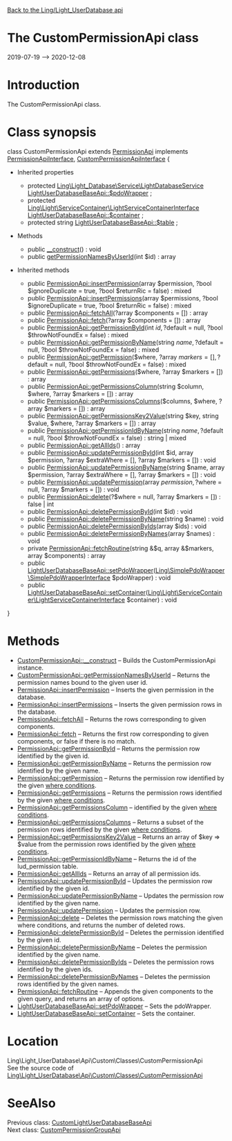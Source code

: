 [Back to the Ling/Light_UserDatabase api](https://github.com/lingtalfi/Light_UserDatabase/blob/master/doc/api/Ling/Light_UserDatabase.md)



The CustomPermissionApi class
================
2019-07-19 --> 2020-12-08






Introduction
============

The CustomPermissionApi class.



Class synopsis
==============


class <span class="pl-k">CustomPermissionApi</span> extends [PermissionApi](https://github.com/lingtalfi/Light_UserDatabase/blob/master/doc/api/Ling/Light_UserDatabase/Api/Generated/Classes/PermissionApi.md) implements [PermissionApiInterface](https://github.com/lingtalfi/Light_UserDatabase/blob/master/doc/api/Ling/Light_UserDatabase/Api/Generated/Interfaces/PermissionApiInterface.md), [CustomPermissionApiInterface](https://github.com/lingtalfi/Light_UserDatabase/blob/master/doc/api/Ling/Light_UserDatabase/Api/Custom/Interfaces/CustomPermissionApiInterface.md) {

- Inherited properties
    - protected [Ling\Light_Database\Service\LightDatabaseService](https://github.com/lingtalfi/Light_Database/blob/master/doc/api/Ling/Light_Database/Service/LightDatabaseService.md) [LightUserDatabaseBaseApi::$pdoWrapper](#property-pdoWrapper) ;
    - protected [Ling\Light\ServiceContainer\LightServiceContainerInterface](https://github.com/lingtalfi/Light/blob/master/doc/api/Ling/Light/ServiceContainer/LightServiceContainerInterface.md) [LightUserDatabaseBaseApi::$container](#property-container) ;
    - protected string [LightUserDatabaseBaseApi::$table](#property-table) ;

- Methods
    - public [__construct](https://github.com/lingtalfi/Light_UserDatabase/blob/master/doc/api/Ling/Light_UserDatabase/Api/Custom/Classes/CustomPermissionApi/__construct.md)() : void
    - public [getPermissionNamesByUserId](https://github.com/lingtalfi/Light_UserDatabase/blob/master/doc/api/Ling/Light_UserDatabase/Api/Custom/Classes/CustomPermissionApi/getPermissionNamesByUserId.md)(int $id) : array

- Inherited methods
    - public [PermissionApi::insertPermission](https://github.com/lingtalfi/Light_UserDatabase/blob/master/doc/api/Ling/Light_UserDatabase/Api/Generated/Classes/PermissionApi/insertPermission.md)(array $permission, ?bool $ignoreDuplicate = true, ?bool $returnRic = false) : mixed
    - public [PermissionApi::insertPermissions](https://github.com/lingtalfi/Light_UserDatabase/blob/master/doc/api/Ling/Light_UserDatabase/Api/Generated/Classes/PermissionApi/insertPermissions.md)(array $permissions, ?bool $ignoreDuplicate = true, ?bool $returnRic = false) : mixed
    - public [PermissionApi::fetchAll](https://github.com/lingtalfi/Light_UserDatabase/blob/master/doc/api/Ling/Light_UserDatabase/Api/Generated/Classes/PermissionApi/fetchAll.md)(?array $components = []) : array
    - public [PermissionApi::fetch](https://github.com/lingtalfi/Light_UserDatabase/blob/master/doc/api/Ling/Light_UserDatabase/Api/Generated/Classes/PermissionApi/fetch.md)(?array $components = []) : array
    - public [PermissionApi::getPermissionById](https://github.com/lingtalfi/Light_UserDatabase/blob/master/doc/api/Ling/Light_UserDatabase/Api/Generated/Classes/PermissionApi/getPermissionById.md)(int $id, ?$default = null, ?bool $throwNotFoundEx = false) : mixed
    - public [PermissionApi::getPermissionByName](https://github.com/lingtalfi/Light_UserDatabase/blob/master/doc/api/Ling/Light_UserDatabase/Api/Generated/Classes/PermissionApi/getPermissionByName.md)(string $name, ?$default = null, ?bool $throwNotFoundEx = false) : mixed
    - public [PermissionApi::getPermission](https://github.com/lingtalfi/Light_UserDatabase/blob/master/doc/api/Ling/Light_UserDatabase/Api/Generated/Classes/PermissionApi/getPermission.md)($where, ?array $markers = [], ?$default = null, ?bool $throwNotFoundEx = false) : mixed
    - public [PermissionApi::getPermissions](https://github.com/lingtalfi/Light_UserDatabase/blob/master/doc/api/Ling/Light_UserDatabase/Api/Generated/Classes/PermissionApi/getPermissions.md)($where, ?array $markers = []) : array
    - public [PermissionApi::getPermissionsColumn](https://github.com/lingtalfi/Light_UserDatabase/blob/master/doc/api/Ling/Light_UserDatabase/Api/Generated/Classes/PermissionApi/getPermissionsColumn.md)(string $column, $where, ?array $markers = []) : array
    - public [PermissionApi::getPermissionsColumns](https://github.com/lingtalfi/Light_UserDatabase/blob/master/doc/api/Ling/Light_UserDatabase/Api/Generated/Classes/PermissionApi/getPermissionsColumns.md)($columns, $where, ?array $markers = []) : array
    - public [PermissionApi::getPermissionsKey2Value](https://github.com/lingtalfi/Light_UserDatabase/blob/master/doc/api/Ling/Light_UserDatabase/Api/Generated/Classes/PermissionApi/getPermissionsKey2Value.md)(string $key, string $value, $where, ?array $markers = []) : array
    - public [PermissionApi::getPermissionIdByName](https://github.com/lingtalfi/Light_UserDatabase/blob/master/doc/api/Ling/Light_UserDatabase/Api/Generated/Classes/PermissionApi/getPermissionIdByName.md)(string $name, ?$default = null, ?bool $throwNotFoundEx = false) : string | mixed
    - public [PermissionApi::getAllIds](https://github.com/lingtalfi/Light_UserDatabase/blob/master/doc/api/Ling/Light_UserDatabase/Api/Generated/Classes/PermissionApi/getAllIds.md)() : array
    - public [PermissionApi::updatePermissionById](https://github.com/lingtalfi/Light_UserDatabase/blob/master/doc/api/Ling/Light_UserDatabase/Api/Generated/Classes/PermissionApi/updatePermissionById.md)(int $id, array $permission, ?array $extraWhere = [], ?array $markers = []) : void
    - public [PermissionApi::updatePermissionByName](https://github.com/lingtalfi/Light_UserDatabase/blob/master/doc/api/Ling/Light_UserDatabase/Api/Generated/Classes/PermissionApi/updatePermissionByName.md)(string $name, array $permission, ?array $extraWhere = [], ?array $markers = []) : void
    - public [PermissionApi::updatePermission](https://github.com/lingtalfi/Light_UserDatabase/blob/master/doc/api/Ling/Light_UserDatabase/Api/Generated/Classes/PermissionApi/updatePermission.md)(array $permission, ?$where = null, ?array $markers = []) : void
    - public [PermissionApi::delete](https://github.com/lingtalfi/Light_UserDatabase/blob/master/doc/api/Ling/Light_UserDatabase/Api/Generated/Classes/PermissionApi/delete.md)(?$where = null, ?array $markers = []) : false | int
    - public [PermissionApi::deletePermissionById](https://github.com/lingtalfi/Light_UserDatabase/blob/master/doc/api/Ling/Light_UserDatabase/Api/Generated/Classes/PermissionApi/deletePermissionById.md)(int $id) : void
    - public [PermissionApi::deletePermissionByName](https://github.com/lingtalfi/Light_UserDatabase/blob/master/doc/api/Ling/Light_UserDatabase/Api/Generated/Classes/PermissionApi/deletePermissionByName.md)(string $name) : void
    - public [PermissionApi::deletePermissionByIds](https://github.com/lingtalfi/Light_UserDatabase/blob/master/doc/api/Ling/Light_UserDatabase/Api/Generated/Classes/PermissionApi/deletePermissionByIds.md)(array $ids) : void
    - public [PermissionApi::deletePermissionByNames](https://github.com/lingtalfi/Light_UserDatabase/blob/master/doc/api/Ling/Light_UserDatabase/Api/Generated/Classes/PermissionApi/deletePermissionByNames.md)(array $names) : void
    - private [PermissionApi::fetchRoutine](https://github.com/lingtalfi/Light_UserDatabase/blob/master/doc/api/Ling/Light_UserDatabase/Api/Generated/Classes/PermissionApi/fetchRoutine.md)(string &$q, array &$markers, array $components) : array
    - public [LightUserDatabaseBaseApi::setPdoWrapper](https://github.com/lingtalfi/Light_UserDatabase/blob/master/doc/api/Ling/Light_UserDatabase/Api/Generated/Classes/LightUserDatabaseBaseApi/setPdoWrapper.md)([Ling\SimplePdoWrapper\SimplePdoWrapperInterface](https://github.com/lingtalfi/SimplePdoWrapper/blob/master/doc/api/Ling/SimplePdoWrapper/SimplePdoWrapperInterface.md) $pdoWrapper) : void
    - public [LightUserDatabaseBaseApi::setContainer](https://github.com/lingtalfi/Light_UserDatabase/blob/master/doc/api/Ling/Light_UserDatabase/Api/Generated/Classes/LightUserDatabaseBaseApi/setContainer.md)([Ling\Light\ServiceContainer\LightServiceContainerInterface](https://github.com/lingtalfi/Light/blob/master/doc/api/Ling/Light/ServiceContainer/LightServiceContainerInterface.md) $container) : void

}






Methods
==============

- [CustomPermissionApi::__construct](https://github.com/lingtalfi/Light_UserDatabase/blob/master/doc/api/Ling/Light_UserDatabase/Api/Custom/Classes/CustomPermissionApi/__construct.md) &ndash; Builds the CustomPermissionApi instance.
- [CustomPermissionApi::getPermissionNamesByUserId](https://github.com/lingtalfi/Light_UserDatabase/blob/master/doc/api/Ling/Light_UserDatabase/Api/Custom/Classes/CustomPermissionApi/getPermissionNamesByUserId.md) &ndash; Returns the permission names bound to the given user id.
- [PermissionApi::insertPermission](https://github.com/lingtalfi/Light_UserDatabase/blob/master/doc/api/Ling/Light_UserDatabase/Api/Generated/Classes/PermissionApi/insertPermission.md) &ndash; Inserts the given permission in the database.
- [PermissionApi::insertPermissions](https://github.com/lingtalfi/Light_UserDatabase/blob/master/doc/api/Ling/Light_UserDatabase/Api/Generated/Classes/PermissionApi/insertPermissions.md) &ndash; Inserts the given permission rows in the database.
- [PermissionApi::fetchAll](https://github.com/lingtalfi/Light_UserDatabase/blob/master/doc/api/Ling/Light_UserDatabase/Api/Generated/Classes/PermissionApi/fetchAll.md) &ndash; Returns the rows corresponding to given components.
- [PermissionApi::fetch](https://github.com/lingtalfi/Light_UserDatabase/blob/master/doc/api/Ling/Light_UserDatabase/Api/Generated/Classes/PermissionApi/fetch.md) &ndash; Returns the first row corresponding to given components, or false if there is no match.
- [PermissionApi::getPermissionById](https://github.com/lingtalfi/Light_UserDatabase/blob/master/doc/api/Ling/Light_UserDatabase/Api/Generated/Classes/PermissionApi/getPermissionById.md) &ndash; Returns the permission row identified by the given id.
- [PermissionApi::getPermissionByName](https://github.com/lingtalfi/Light_UserDatabase/blob/master/doc/api/Ling/Light_UserDatabase/Api/Generated/Classes/PermissionApi/getPermissionByName.md) &ndash; Returns the permission row identified by the given name.
- [PermissionApi::getPermission](https://github.com/lingtalfi/Light_UserDatabase/blob/master/doc/api/Ling/Light_UserDatabase/Api/Generated/Classes/PermissionApi/getPermission.md) &ndash; Returns the permission row identified by the given [where conditions](https://github.com/lingtalfi/SimplePdoWrapper#the-where-conditions).
- [PermissionApi::getPermissions](https://github.com/lingtalfi/Light_UserDatabase/blob/master/doc/api/Ling/Light_UserDatabase/Api/Generated/Classes/PermissionApi/getPermissions.md) &ndash; Returns the permission rows identified by the given [where conditions](https://github.com/lingtalfi/SimplePdoWrapper#the-where-conditions).
- [PermissionApi::getPermissionsColumn](https://github.com/lingtalfi/Light_UserDatabase/blob/master/doc/api/Ling/Light_UserDatabase/Api/Generated/Classes/PermissionApi/getPermissionsColumn.md) &ndash; identified by the given [where conditions](https://github.com/lingtalfi/SimplePdoWrapper#the-where-conditions).
- [PermissionApi::getPermissionsColumns](https://github.com/lingtalfi/Light_UserDatabase/blob/master/doc/api/Ling/Light_UserDatabase/Api/Generated/Classes/PermissionApi/getPermissionsColumns.md) &ndash; Returns a subset of the permission rows identified by the given [where conditions](https://github.com/lingtalfi/SimplePdoWrapper#the-where-conditions).
- [PermissionApi::getPermissionsKey2Value](https://github.com/lingtalfi/Light_UserDatabase/blob/master/doc/api/Ling/Light_UserDatabase/Api/Generated/Classes/PermissionApi/getPermissionsKey2Value.md) &ndash; Returns an array of $key => $value from the permission rows identified by the given [where conditions](https://github.com/lingtalfi/SimplePdoWrapper#the-where-conditions).
- [PermissionApi::getPermissionIdByName](https://github.com/lingtalfi/Light_UserDatabase/blob/master/doc/api/Ling/Light_UserDatabase/Api/Generated/Classes/PermissionApi/getPermissionIdByName.md) &ndash; Returns the id of the lud_permission table.
- [PermissionApi::getAllIds](https://github.com/lingtalfi/Light_UserDatabase/blob/master/doc/api/Ling/Light_UserDatabase/Api/Generated/Classes/PermissionApi/getAllIds.md) &ndash; Returns an array of all permission ids.
- [PermissionApi::updatePermissionById](https://github.com/lingtalfi/Light_UserDatabase/blob/master/doc/api/Ling/Light_UserDatabase/Api/Generated/Classes/PermissionApi/updatePermissionById.md) &ndash; Updates the permission row identified by the given id.
- [PermissionApi::updatePermissionByName](https://github.com/lingtalfi/Light_UserDatabase/blob/master/doc/api/Ling/Light_UserDatabase/Api/Generated/Classes/PermissionApi/updatePermissionByName.md) &ndash; Updates the permission row identified by the given name.
- [PermissionApi::updatePermission](https://github.com/lingtalfi/Light_UserDatabase/blob/master/doc/api/Ling/Light_UserDatabase/Api/Generated/Classes/PermissionApi/updatePermission.md) &ndash; Updates the permission row.
- [PermissionApi::delete](https://github.com/lingtalfi/Light_UserDatabase/blob/master/doc/api/Ling/Light_UserDatabase/Api/Generated/Classes/PermissionApi/delete.md) &ndash; Deletes the permission rows matching the given where conditions, and returns the number of deleted rows.
- [PermissionApi::deletePermissionById](https://github.com/lingtalfi/Light_UserDatabase/blob/master/doc/api/Ling/Light_UserDatabase/Api/Generated/Classes/PermissionApi/deletePermissionById.md) &ndash; Deletes the permission identified by the given id.
- [PermissionApi::deletePermissionByName](https://github.com/lingtalfi/Light_UserDatabase/blob/master/doc/api/Ling/Light_UserDatabase/Api/Generated/Classes/PermissionApi/deletePermissionByName.md) &ndash; Deletes the permission identified by the given name.
- [PermissionApi::deletePermissionByIds](https://github.com/lingtalfi/Light_UserDatabase/blob/master/doc/api/Ling/Light_UserDatabase/Api/Generated/Classes/PermissionApi/deletePermissionByIds.md) &ndash; Deletes the permission rows identified by the given ids.
- [PermissionApi::deletePermissionByNames](https://github.com/lingtalfi/Light_UserDatabase/blob/master/doc/api/Ling/Light_UserDatabase/Api/Generated/Classes/PermissionApi/deletePermissionByNames.md) &ndash; Deletes the permission rows identified by the given names.
- [PermissionApi::fetchRoutine](https://github.com/lingtalfi/Light_UserDatabase/blob/master/doc/api/Ling/Light_UserDatabase/Api/Generated/Classes/PermissionApi/fetchRoutine.md) &ndash; Appends the given components to the given query, and returns an array of options.
- [LightUserDatabaseBaseApi::setPdoWrapper](https://github.com/lingtalfi/Light_UserDatabase/blob/master/doc/api/Ling/Light_UserDatabase/Api/Generated/Classes/LightUserDatabaseBaseApi/setPdoWrapper.md) &ndash; Sets the pdoWrapper.
- [LightUserDatabaseBaseApi::setContainer](https://github.com/lingtalfi/Light_UserDatabase/blob/master/doc/api/Ling/Light_UserDatabase/Api/Generated/Classes/LightUserDatabaseBaseApi/setContainer.md) &ndash; Sets the container.





Location
=============
Ling\Light_UserDatabase\Api\Custom\Classes\CustomPermissionApi<br>
See the source code of [Ling\Light_UserDatabase\Api\Custom\Classes\CustomPermissionApi](https://github.com/lingtalfi/Light_UserDatabase/blob/master/Api/Custom/Classes/CustomPermissionApi.php)



SeeAlso
==============
Previous class: [CustomLightUserDatabaseBaseApi](https://github.com/lingtalfi/Light_UserDatabase/blob/master/doc/api/Ling/Light_UserDatabase/Api/Custom/Classes/CustomLightUserDatabaseBaseApi.md)<br>Next class: [CustomPermissionGroupApi](https://github.com/lingtalfi/Light_UserDatabase/blob/master/doc/api/Ling/Light_UserDatabase/Api/Custom/Classes/CustomPermissionGroupApi.md)<br>
